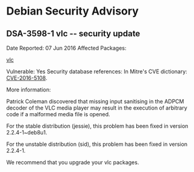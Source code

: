 
Debian Security Advisory
========================


DSA-3598-1 vlc -- security update
---------------------------------



Date Reported:
07 Jun 2016
Affected Packages:

[vlc](https://packages.debian.org/src:vlc)

Vulnerable:
Yes
Security database references:
In Mitre's CVE dictionary: [CVE-2016-5108](https://security-tracker.debian.org/tracker/CVE-2016-5108).  

More information:

Patrick Coleman discovered that missing input sanitising in the ADPCM
decoder of the VLC media player may result in the execution of arbitrary
code if a malformed media file is opened.


For the stable distribution (jessie), this problem has been fixed in
version 2.2.4-1~deb8u1.


For the unstable distribution (sid), this problem has been fixed in
version 2.2.4-1.


We recommend that you upgrade your vlc packages.





